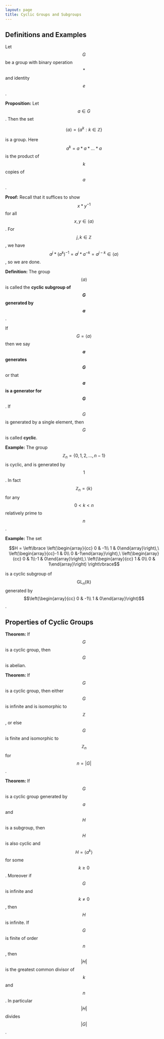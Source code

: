 ```yaml
---
layout: page
title: Cyclic Groups and Subgroups
---
```


## Definitions and Examples

Let $$G$$ be a group with binary operation $$*$$ and identity $$e$$.

**Proposition:** Let $$a\in G$$.  Then the set

$$\langle a\rangle = \{a^k: k\in \mathbb Z\}$$

is a group.  Here $$a^k = a*a*\dots* a$$ is the product of $$k$$ copies of $$a$$.

**Proof:**  Recall that it suffices to show $$x*y^{-1}$$ for all $$x,y\in \langle a\rangle$$.  For $$j,k\in \mathbb Z$$, we have $$a^j*(a^k)^{-1} = a^j*a^{-k} = a^{j-k}\in \langle a\rangle$$, so we are done.

**Definition:**  The group $$\langle a\rangle$$ is called the  **cyclic subgroup of $$G$$ generated by $$a$$**.

If $$G = \langle a\rangle$$ then we say **$$a$$ generates $$G$$** or that **$$a$$ is a generator for $$G$$**.  If $$G$$ is generated by a single element, then $$G$$ is called **cyclic**.

**Example:**  The group $$\mathbb Z_n = \{0,1,2,\dots, n-1\}$$ is cyclic, and is generated by $$1$$.  In fact $$\mathbb Z_n = \langle k\rangle$$ for any $$0<k<n$$ relatively prime to $$n$$.

**Example:**  The set

$$H = \left\lbrace
\left(\begin{array}{cc} 0 & -1\\ 1 & 0\end{array}\right),\ 
\left(\begin{array}{cc}-1 &  0\\ 0 &-1\end{array}\right),\ 
\left(\begin{array}{cc} 0 &  1\\-1 & 0\end{array}\right),\ 
\left(\begin{array}{cc} 1 &  0\\ 0 & 1\end{array}\right)
\right\rbrace$$

is a cyclic subgroup of $$\text{GL}_n(\mathbb R)$$ generated by $$\left(\begin{array}{cc} 0 & -1\\ 1 & 0\end{array}\right)$$.

## Properties of Cyclic Groups

**Theorem:** If $$G$$ is a cyclic group, then $$G$$ is abelian.

**Theorem:** If $$G$$ is a cyclic group, then either $$G$$ is infinite and is isomorphic to $$\mathbb Z$$, or else $$G$$ is finite and isomorphic to $$\mathbb Z_n$$ for $$n = |G|$$.

**Theorem:** If $$G$$ is a cyclic group generated by $$a$$ and $$H$$ is a subgroup, then $$H$$ is also cyclic and $$H = \langle a^k\rangle$$ for some $$k\geq 0$$.  Moreover if $$G$$ is infinite and $$k\neq 0$$, then $$H$$ is infinite.  If $$G$$ is finite of order $$n$$, then $$|H|$$ is the greatest common divisor of $$k$$ and $$n$$.  In particular $$|H|$$ divides $$|G|$$.



